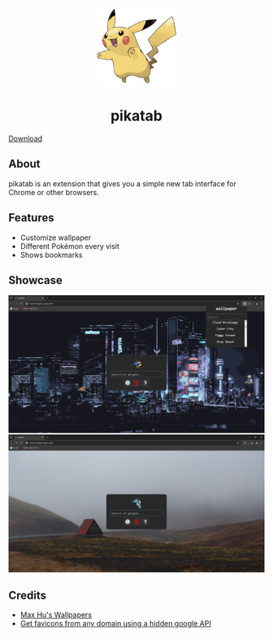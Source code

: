 <p align="center">
  <img id="charzard" src="./src/pokemons/025.png">
</p>
<h1 align="center">pikatab</h1>

[Download](https://chromewebstore.google.com/detail/pikatab/hnaehimfmepmddejgnodkjalkoklfkfp)
## About
pikatab is an extension that gives you a simple new tab interface for Chrome or other browsers.

## Features
- Customize wallpaper
- Different Pokémon every visit
- Shows bookmarks

## Showcase
![Showcase 1](./images/1.png)
![Showcase 2](./images/2.png)

## Credits
- [Max Hu's Wallpapers](https://github.com/maxhu08/wallpapers)
- [Get favicons from any domain using a hidden google API](https://dev.to/derlin/get-favicons-from-any-website-using-a-hidden-google-api-3p1e)
